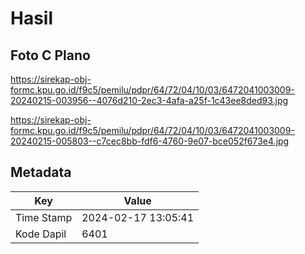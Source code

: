 # Hasil

## Foto C Plano

https://sirekap-obj-formc.kpu.go.id/f9c5/pemilu/pdpr/64/72/04/10/03/6472041003009-20240215-003956--4076d210-2ec3-4afa-a25f-1c43ee8ded93.jpg

https://sirekap-obj-formc.kpu.go.id/f9c5/pemilu/pdpr/64/72/04/10/03/6472041003009-20240215-005803--c7cec8bb-fdf6-4760-9e07-bce052f673e4.jpg


## Metadata

| Key        | Value               |
| ---------- | ------------------- |
| Time Stamp | 2024-02-17 13:05:41 |
| Kode Dapil | 6401                |




